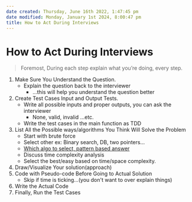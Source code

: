 ```yaml
---
date created: Thursday, June 16th 2022, 1:47:45 pm
date modified: Monday, January 1st 2024, 8:00:47 pm
title: How to Act During Interviews
---
```


# How to Act During Interviews

>  Foremost, During each step explain what you’re doing, every step.

1. Make Sure You Understand the Question.
	- Explain the question back to the interviewer
		- …this will help you understand the question better
1. Create Test Cases Input and Output Tests.
	- Write all possible inputs and proper outputs, you can ask the interviewer
		- None, valid, invalid …etc.
	- Write the test cases in the main function as TDD
2. List All the Possible ways/algorithms You Think Will Solve the Problem
	- Start with brute force
	- Select other ex: Binary search, DB, two pointers…
	- [Which algo to select, pattern based answer](Algo/Fundamental%20Algorithms/Recommendations/Which%20algo%20to%20select,%20pattern%20based%20answer.md)
	- Discuss time complexity analysis
	- Select the best/easy based on time/space complexity.
3. Draw/Visualize Your solution(approach)
4. Code with Pseudo-code Before Going to Actual Solution
	- Skip if time is ticking…(you don't want to over explain things)
5. Write the Actual Code
6. Finally, Run the Test Cases
